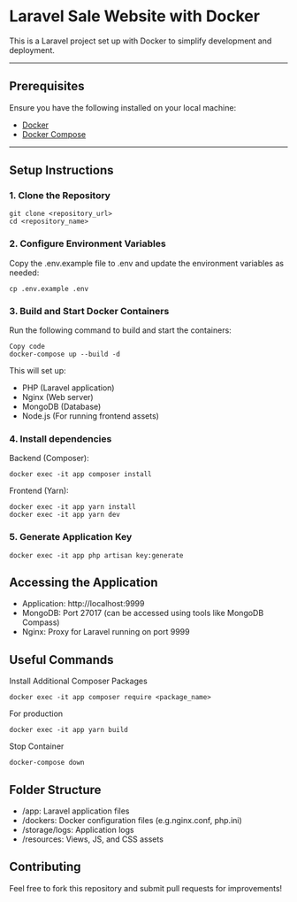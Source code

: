 # Laravel Sale Website with Docker

This is a Laravel project set up with Docker to simplify development and deployment.

---

## Prerequisites

Ensure you have the following installed on your local machine:

-   [Docker](https://www.docker.com/products/docker-desktop)
-   [Docker Compose](https://docs.docker.com/compose/install/)

---

## Setup Instructions

### 1. Clone the Repository

    git clone <repository_url>
    cd <repository_name>

### 2. Configure Environment Variables

Copy the .env.example file to .env and update the environment variables as needed:

    cp .env.example .env

### 3. Build and Start Docker Containers

Run the following command to build and start the containers:

    Copy code
    docker-compose up --build -d

This will set up:

-   PHP (Laravel application)
-   Nginx (Web server)
-   MongoDB (Database)
-   Node.js (For running frontend assets)

### 4. Install dependencies

Backend (Composer):

    docker exec -it app composer install

Frontend (Yarn):

    docker exec -it app yarn install
    docker exec -it app yarn dev

### 5. Generate Application Key

    docker exec -it app php artisan key:generate

## Accessing the Application

-   Application: http://localhost:9999
-   MongoDB: Port 27017 (can be accessed using tools like MongoDB Compass)
-   Nginx: Proxy for Laravel running on port 9999

## Useful Commands 

Install Additional Composer Packages

    docker exec -it app composer require <package_name>

For production

    docker exec -it app yarn build

Stop Container 

    docker-compose down

## Folder Structure

- /app: Laravel application files
- /dockers: Docker configuration files (e.g.nginx.conf, php.ini)
- /storage/logs: Application logs
- /resources: Views, JS, and CSS assets

## Contributing
Feel free to fork this repository and submit pull requests for improvements!


